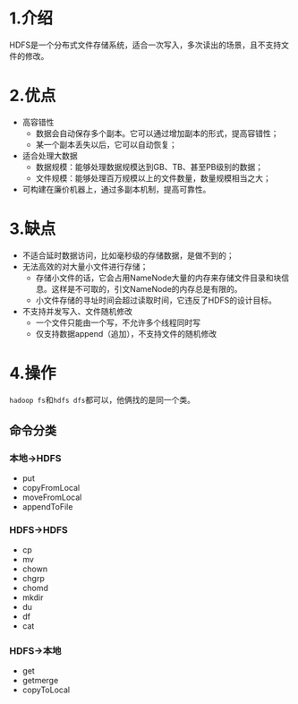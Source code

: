 # 1.介绍

HDFS是一个分布式文件存储系统，适合一次写入，多次读出的场景，且不支持文件的修改。

# 2.优点

* 高容错性
  * 数据会自动保存多个副本。它可以通过增加副本的形式，提高容错性；
  * 某一个副本丢失以后，它可以自动恢复；
* 适合处理大数据
  * 数据规模：能够处理数据规模达到GB、TB、甚至PB级别的数据；
  * 文件规模：能够处理百万规模以上的文件数量，数量规模相当之大；
* 可构建在廉价机器上，通过多副本机制，提高可靠性。

# 3.缺点

* 不适合延时数据访问，比如毫秒级的存储数据，是做不到的；
* 无法高效的对大量小文件进行存储；
  * 存储小文件的话，它会占用NameNode大量的内存来存储文件目录和块信息。这样是不可取的，引文NameNode的内存总是有限的。
  * 小文件存储的寻址时间会超过读取时间，它违反了HDFS的设计目标。
* 不支持并发写入、文件随机修改
  * 一个文件只能由一个写，不允许多个线程同时写
  * 仅支持数据append（追加），不支持文件的随机修改

# 4.操作

`hadoop fs`和`hdfs dfs`都可以，他俩找的是同一个类。

## 命令分类

### 本地->HDFS

* put
* copyFromLocal
* moveFromLocal
* appendToFile

### HDFS->HDFS

* cp
* mv
* chown
* chgrp
* chomd
* mkdir
* du
* df
* cat

### HDFS->本地

* get
* getmerge
* copyToLocal

